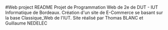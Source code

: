 #Web project README
Projet de Programmation Web de 2e de DUT - IUT Informatique de Bordeaux.
Création d'un site de E-Commerce se basant sur la base Classique_Web de l'IUT.
Site réalisé par Thomas BLANC et Guillaume NEDELEC
